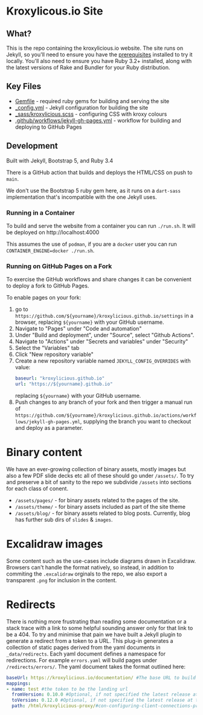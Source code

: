 # Kroxylicous.io Site

## What?

This is the repo containing the kroxylicious.io website.
The site runs on Jekyll, so you'll need to ensure you have the [prerequisites](https://jekyllrb.com/docs/) installed to try it locally.
You'll also need to ensure you have Ruby 3.2+ installed, along with the latest versions of Rake and Bundler for your Ruby distribution.

## Key Files
- [Gemfile](Gemfile) - required ruby gems for building and serving the site
- [_config.yml](_config.yml) - Jekyll configuration for building the site
- [_sass/kroxylicious.scss](_sass/kroxylicious.scss) - configuring CSS with kroxy colours
- [.github/workflows/jekyll-gh-pages.yml](.github/workflows/jekyll-gh-pages.yml) - workflow for building and deploying to GitHub Pages

## Development

Built with Jekyll, Bootstrap 5, and Ruby 3.4

There is a GitHub action that builds and deploys the HTML/CSS on push to `main`.

We don't use the Bootstrap 5 ruby gem here, as it runs on a
`dart-sass` implementation that's incompatible with the one Jekyll uses.

### Running in a Container

To build and serve the website from a container you can run `./run.sh`. It will be deployed on http://localhost:4000

This assumes the use of `podman`, if you are a `docker` user you can run `CONTAINER_ENGINE=docker ./run.sh`.

### Running on GitHub Pages on a Fork

To exercise the GitHub workflows and share changes it can be convenient to deploy a fork to GitHub Pages.

To enable pages on your fork:
1. go to `https://github.com/${yourname}/kroxylicious.github.io/settings` in a browser, replacing `${yourname}` with your GitHub username.
2. Navigate to "Pages" under "Code and automation"
3. Under "Build and deployment", under "Source", select "Github Actions".
4. Navigate to "Actions" under "Secrets and variables" under "Security"
5. Select the "Variables" tab
6. Click "New repository variable"
7. Create a new repository variable named `JEKYLL_CONFIG_OVERRIDES` with value:
   ```yaml
   baseurl: "kroxylicious.github.io"
   url: "https://${yourname}.github.io"
   ```
   replacing `${yourname}` with your GitHub username.
8. Push changes to any branch of your fork and then trigger a manual run of `https://github.com/${yourname}/kroxylicious.github.io/actions/workflows/jekyll-gh-pages.yml`,
   supplying the branch you want to checkout and deploy as a parameter. 

# Binary content

We have an ever-growing collection of binary assets, mostly images but also a few PDF slide decks etc all of these
should go under `/assets/`. To try and preserve a bit of sanity to the repo we subdivide `/assets` into sections for each class of conent.
- `/assets/pages/` - for binary assets related to the pages of the site.
- `/assets/theme/` - for binary assets included as part of the site theme
- `/assets/blog/` - for binary assets related to blog posts. Currently, blog has further sub dirs of `slides` & `images`.

# Excalidraw images

Some content such as the use-cases include diagrams drawn in Excalidraw.  Browsers can't handle the format natively, so instead, in addition to
commiting the `.excalidraw` orginals to the repo, we also export a transparent `.png` for inclusion in the content.

# Redirects
There is nothing more frustrating than reading some documentation or a stack trace with a link to some helpful sounding answer only for that link to be a 404. To try and minimise that pain we have built a Jekyll plugin to generate a redirect from a token to a URL. This plug-in generates a collection of static pages derived from the yaml documents in `_data/redirects`.
Each yaml document defines a namespace for redirections. For example `errors.yaml` will build pages under `/redirects/errors/`. The yaml document takes the format outlined here:

```yaml
baseUrl: https://kroxylicious.io/documentation/ #The base URL to build redirects from
mappings:
- name: test #the token to be the landing url
  fromVersion: 0.10.0 #Optional, if not specified the latest release at time of site build is used. 
  toVersion: 0.12.0 #Optional, if not specified the latest release at time of site build  is used.
  path: /html/kroxylicious-proxy/#con-configuring-client-connections-proxy # the path within the baseUrl
```